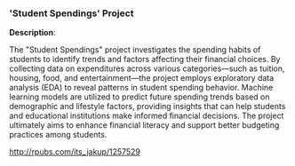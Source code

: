 ### 'Student Spendings' Project

**Description**:

The "Student Spendings" project investigates the spending habits of students to identify trends and factors affecting their financial choices. 
By collecting data on expenditures across various categories—such as tuition, housing, food, and entertainment—the project employs exploratory data analysis (EDA) to reveal patterns in student spending behavior.
Machine learning models are utilized to predict future spending trends based on demographic and lifestyle factors, providing insights that can help students and educational institutions make informed financial decisions. 
The project ultimately aims to enhance financial literacy and support better budgeting practices among students.

http://rpubs.com/its_jakup/1257529
